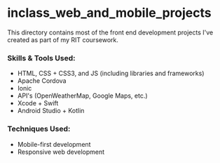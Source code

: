 # inclass_web_and_mobile_projects

This directory contains most of the front end development projects I've created as part of my RIT coursework.

### Skills & Tools Used:
* HTML, CSS + CSS3, and JS (including libraries and frameworks)
* Apache Cordova
* Ionic
* API's (OpenWeatherMap, Google Maps, etc.)
* Xcode + Swift
* Android Studio + Kotlin

### Techniques Used:
* Mobile-first development
* Responsive web development
